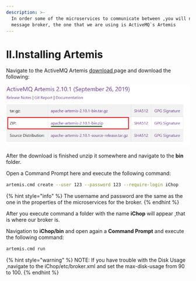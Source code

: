 ```yaml
---
description: >-
  In order some of the microservices to communicate between ,you will need a
  message broker, the one that we are using is ActiveMQ`s Artemis
---
```


# II.Installing Artemis

Navigate to the ActiveMQ Artemis [download ](https://activemq.apache.org/components/artemis/download/)page and download the following:

![](../.gitbook/assets/pic_1.png)

After the download is finished unzip it somewhere and navigate to the **bin** folder.

Open a Command Prompt here and execute the following command:

```bash
artemis.cmd create --user 123 --password 123 --require-login iChop
```

{% hint style="info" %}
The username and password are the same as the one in the properties of the microservices for the broker.
{% endhint %}

After you execute command a folder with the name **iChop** will appear ,that is where our broker is.

Navigation to **iChop/bin** and open again a **Command Prompt** and execute the following command:

```bash
artemis.cmd run
```

{% hint style="warning" %}
NOTE: If you have trouble with the Disk Usage ,navigate to the iChop/etc/broker.xml and set the max-disk-usage from 90 to 100.
{% endhint %}

